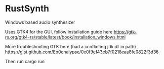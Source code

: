 # RustSynth

Windows based audio synthesizer 

Uses GTK4 for the GUI, follow installation guide here
https://gtk-rs.org/gtk4-rs/stable/latest/book/installation_windows.html

More troubleshooting GTK here (had a conflicting jdk dll in path)
https://gist.github.com/Ep0chalypse/0e0f9ef43eb7f0218eaa8fe0822f3d36

Then run cargo run